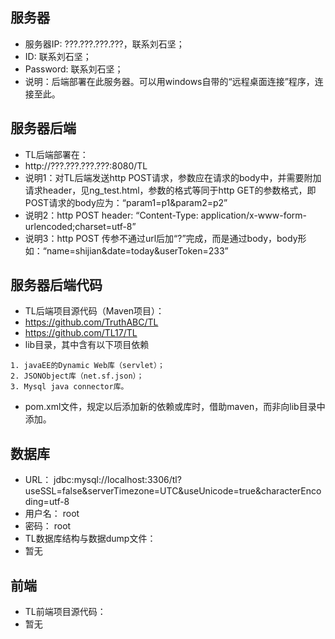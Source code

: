 ## 服务器
* 服务器IP: ???.???.???.???，联系刘石坚；
* ID: 联系刘石坚；
* Password: 联系刘石坚；
* 说明：后端部署在此服务器。可以用windows自带的“远程桌面连接”程序，连接至此。

## 服务器后端
* TL后端部署在：
* http://???.???.???.???:8080/TL
* 说明1：对TL后端发送http POST请求，参数应在请求的body中，并需要附加请求header，见ng_test.html，参数的格式等同于http GET的参数格式，即POST请求的body应为：“param1=p1&param2=p2”
* 说明2：http POST header: “Content-Type: application/x-www-form-urlencoded;charset=utf-8”
* 说明3：http POST 传参不通过url后加“?”完成，而是通过body，body形如：“name=shijian&date=today&userToken=233”

## 服务器后端代码
* TL后端项目源代码（Maven项目）：
* https://github.com/TruthABC/TL
* https://github.com/TL17/TL
* lib目录，其中含有以下项目依赖
```
1. javaEE的Dynamic Web库（servlet）；
2. JSONObject库（net.sf.json）；
3. Mysql java connector库。
```
* pom.xml文件，规定以后添加新的依赖或库时，借助maven，而非向lib目录中添加。

## 数据库
* URL：		jdbc:mysql://localhost:3306/tl?useSSL=false&serverTimezone=UTC&useUnicode=true&characterEncoding=utf-8
* 用户名：	root
* 密码：		root
* TL数据库结构与数据dump文件：
* 暂无

## 前端
* TL前端项目源代码：
* 暂无
